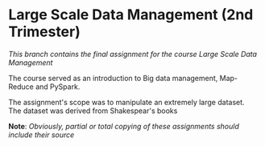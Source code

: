 # Large Scale Data Management (2nd Trimester)
*This branch contains the final assignment for the course Large Scale Data Management* <br>

The course served as an introduction to Big data management, Map-Reduce and PySpark. <br>

The assignment's scope was to manipulate an extremely large dataset.<br>
The dataset was derived from Shakespear's books

**Note**: *Obviously, partial or total copying of these assignments should include their source*
